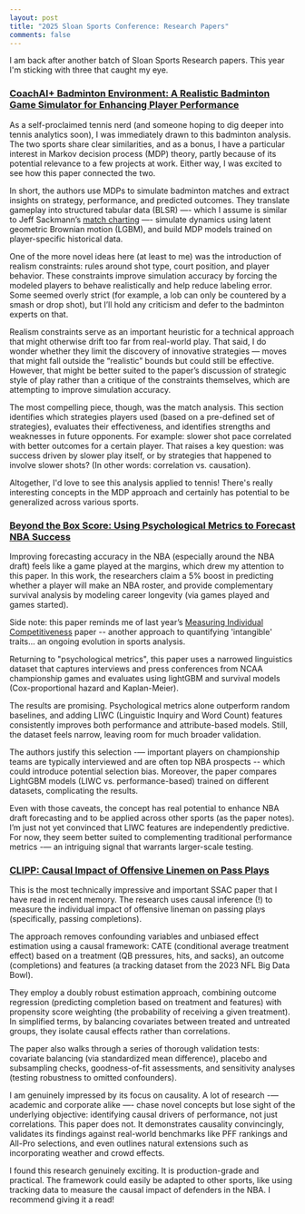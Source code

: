 ```yaml
---
layout: post
title: "2025 Sloan Sports Conference: Research Papers"
comments: false
---
```




I am back after another batch of Sloan Sports Research papers. This year I'm sticking with three that caught my eye.


### [CoachAI+ Badminton Environment: A Realistic Badminton Game Simulator for Enhancing Player Performance](https://www.sloansportsconference.com/research-papers/coachai-badminton-environment-realistic-badminton-game-simulator-for-enhancing-player-performance)

As a self-proclaimed tennis nerd (and someone hoping to dig deeper into tennis analytics soon), I was immediately drawn to this badminton analysis. The two sports share clear similarities, and as a bonus, I have a particular interest in Markov decision process (MDP) theory, partly because of its potential relevance to a few projects at work. Either way, I was excited to see how this paper connected the two.

In short, the authors use MDPs to simulate badminton matches and extract insights on strategy, performance, and predicted outcomes. They translate gameplay into structured tabular data (BLSR) —- which I assume is similar to Jeff Sackmann’s [match charting](https://github.com/JeffSackmann/tennis_MatchChartingProject) —- simulate dynamics using latent geometric Brownian motion (LGBM), and build MDP models trained on player-specific historical data.

One of the more novel ideas here (at least to me) was the introduction of realism constraints: rules around shot type, court position, and player behavior. These constraints improve simulation accuracy by forcing the modeled players to behave realistically and help reduce labeling error. Some seemed overly strict (for example, a lob can only be countered by a smash or drop shot), but I’ll hold any criticism and defer to the badminton experts on that.

Realism constraints serve as an important heuristic for a technical approach that might otherwise drift too far from real-world play. That said, I do wonder whether they limit the discovery of innovative strategies — moves that might fall outside the “realistic” bounds but could still be effective. However, that might be better suited to the paper’s discussion of strategic style of play rather than a critique of the constraints themselves, which are attempting to improve simulation accuracy.

The most compelling piece, though, was the match analysis. This section identifies which strategies players used (based on a pre-defined set of strategies), evaluates their effectiveness, and identifies strengths and weaknesses in future opponents. For example: slower shot pace correlated with better outcomes for a certain player. That raises a key question: was success driven by slower play itself, or by strategies that happened to involve slower shots? (In other words: correlation vs. causation).

Altogether, I'd love to see this analysis applied to tennis! There's really interesting concepts in the MDP approach and certainly has potential to be generalized across various sports.

### [Beyond the Box Score: Using Psychological Metrics to Forecast NBA Success](https://www.sloansportsconference.com/research-papers/beyond-the-box-score-using-psychological-metrics-to-forecast-nba-success)

Improving forecasting accuracy in the NBA (especially around the NBA draft) feels like a game played at the margins, which drew my attention to this paper. In this work, the researchers claim a 5% boost in predicting whether a player will make an NBA roster, and provide complementary survival analysis by modeling career longevity (via games played and games started).

Side note: this paper reminds me of last year’s [Measuring Individual Competitiveness](https://michaelmarzec.github.io/sloans_sports_24) paper -- another approach to quantifying 'intangible' traits... an ongoing evolution in sports analysis.

Returning to "psychological metrics", this paper uses a narrowed linguistics dataset that captures interviews and press conferences from NCAA championship games and evaluates using lightGBM and survival models (Cox-proportional hazard and Kaplan-Meier).

The results are promising. Psychological metrics alone outperform random baselines, and adding LIWC (Linguistic Inquiry and Word Count) features consistently improves both performance and attribute-based models. Still, the dataset feels narrow, leaving room for much broader validation.

The authors justify this selection -— important players on championship teams are typically interviewed and are often top NBA prospects -- which could introduce potential selection bias. Moreover, the paper compares LightGBM models (LIWC vs. performance-based) trained on different datasets, complicating the results.

Even with those caveats, the concept has real potential to enhance NBA draft forecasting and to be applied across other sports (as the paper notes). I’m just not yet convinced that LIWC features are independently predictive. For now, they seem better suited to complementing traditional performance metrics -— an intriguing signal that warrants larger-scale testing.

### [CLIPP: Causal Impact of Offensive Linemen on Pass Plays](https://www.sloansportsconference.com/research-papers/causal-impact-of-offensive-linemen-on-pass-plays)

This is the most technically impressive and important SSAC paper that I have read in recent memory. The research uses causal inference (!) to measure the individual impact of offensive lineman on passing plays (specifically, passing completions).

The approach removes confounding variables and unbiased effect estimation using a causal framework: CATE (conditional average treatment effect) based on a treatment (QB pressures, hits, and sacks), an outcome (completions) and features (a tracking dataset from the 2023 NFL Big Data Bowl).

They employ a doubly robust estimation approach, combining outcome regression (predicting completion based on treatment and features) with propensity score weighting (the probability of receiving a given treatment). In simplified terms, by balancing covariates between treated and untreated groups, they isolate causal effects rather than correlations.

The paper also walks through a series of thorough validation tests: covariate balancing (via standardized mean difference), placebo and subsampling checks, goodness-of-fit assessments, and sensitivity analyses (testing robustness to omitted confounders).

I am genuinely impressed by its focus on causality. A lot of research -— academic and corporate alike —- chase novel concepts but lose sight of the underlying objective: identifying causal drivers of performance, not just correlations. This paper does not. It demonstrates causality convincingly, validates its findings against real-world benchmarks like PFF rankings and All-Pro selections, and even outlines natural extensions such as incorporating weather and crowd effects.

I found this research genuinely exciting. It is production-grade and practical. The framework could easily be adapted to other sports, like using tracking data to measure the causal impact of defenders in the NBA. I recommend giving it a read!
